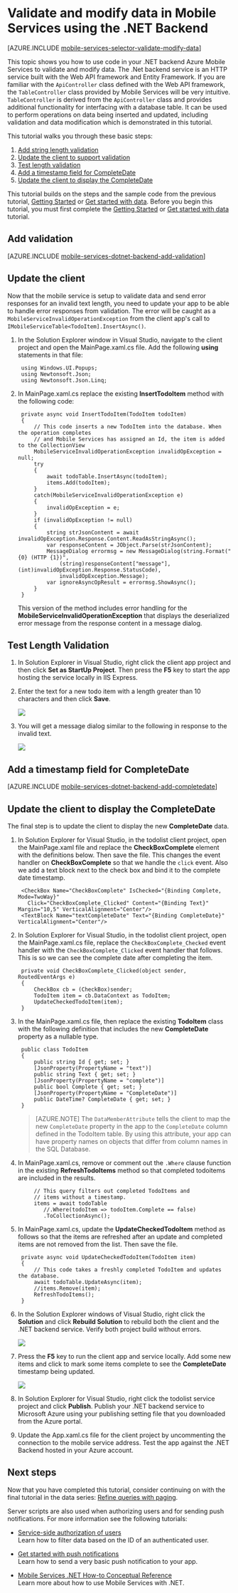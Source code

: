 <properties pageTitle="Use the .Net backend to validate and modify data (Windows Store) | Mobile Dev Center" description="Learn how to validate, modify, and augment data for your Windows Store app with .Net backend Windows Azure Mobile Services." services="mobile-services" documentationCenter="windows" authors="wesmc7777" manager="dwrede" editor=""/>

<tags ms.service="mobile-services" ms.workload="mobile" ms.tgt_pltfrm="mobile-windows-store" ms.devlang="dotnet" ms.topic="article" ms.date="09/23/2014" ms.author="wesmc"/>

# Validate and modify data in Mobile Services using the .NET Backend

[AZURE.INCLUDE [mobile-services-selector-validate-modify-data](../includes/mobile-services-selector-validate-modify-data.md)]

This topic shows you how to use code in your .NET backend Azure Mobile Services to validate and modify data. The .Net backend service is an HTTP service built with the Web API framework and Entity Framework. If you are familiar with the `ApiController` class defined with the Web API framework, the `TableController` class provided by Mobile Services will be very intuitive. `TableController` is derived from the `ApiController` class and provides additional functionality for interfacing with a database table. It can be used to perform operations on data being inserted and updated, including validation and data modification which is demonstrated in this tutorial. 

This tutorial walks you through these basic steps:

1. [Add string length validation]
2. [Update the client to support validation]
3. [Test length validation]
4. [Add a timestamp field for CompleteDate]
5. [Update the client to display the CompleteDate]

This tutorial builds on the steps and the sample code from the previous tutorial, [Getting Started] or [Get started with data]. Before you begin this tutorial, you must first complete the [Getting Started] or [Get started with data] tutorial.  

## <a name="string-length-validation"></a>Add validation

[AZURE.INCLUDE [mobile-services-dotnet-backend-add-validation](../includes/mobile-services-dotnet-backend-add-validation.md)]


## <a name="update-client-validation"></a>Update the client

Now that the mobile service is setup to validate data and send error responses for an invalid text length, you need to update your app to be able to handle error responses from validation. The error will be caught as a `MobileServiceInvalidOperationException` from the client app's call to `IMobileServiceTable<TodoItem].InsertAsync()`.

1. In the Solution Explorer window in Visual Studio, navigate to the client project and open the MainPage.xaml.cs file. Add the following **using** statements in that file:

        using Windows.UI.Popups;
        using Newtonsoft.Json;
        using Newtonsoft.Json.Linq;

2. In MainPage.xaml.cs replace the existing **InsertTodoItem** method with the following code:

        private async void InsertTodoItem(TodoItem todoItem)
        {
            // This code inserts a new TodoItem into the database. When the operation completes
            // and Mobile Services has assigned an Id, the item is added to the CollectionView
            MobileServiceInvalidOperationException invalidOpException = null;
            try
            {
                await todoTable.InsertAsync(todoItem);
                items.Add(todoItem);
            }
            catch(MobileServiceInvalidOperationException e)
            {
                invalidOpException = e;
            }
            if (invalidOpException != null)
            {
                string strJsonContent = await invalidOpException.Response.Content.ReadAsStringAsync();
                var responseContent = JObject.Parse(strJsonContent);
                MessageDialog errormsg = new MessageDialog(string.Format("{0} (HTTP {1})", 
                    (string)responseContent["message"],(int)invalidOpException.Response.StatusCode), 
                    invalidOpException.Message);
                var ignoreAsyncOpResult = errormsg.ShowAsync();
            }
        }

   	This version of the method includes error handling for the **MobileServiceInvalidOperationException** that displays the deserialized error message from the response content in a message dialog.

## <a name="test-length-validation"></a>Test Length Validation

1. In Solution Explorer in Visual Studio, right click the client app project and then click **Set as StartUp Project**. Then press the **F5** key to start the app hosting the service locally in IIS Express.

2. Enter the text for a new todo item with a length greater than 10 characters and then click **Save**.

    ![][1]

3. You will get a message dialog similar to the following in response to the invalid text.

    ![][2]

## <a name="add-timestamp"></a>Add a timestamp field for CompleteDate

[AZURE.INCLUDE [mobile-services-dotnet-backend-add-completedate](../includes/mobile-services-dotnet-backend-add-completedate.md)]




## <a name="update-client-timestamp"></a>Update the client to display the CompleteDate

The final step is to update the client to display the new **CompleteDate** data. 


1. In Solution Explorer for Visual Studio, in the todolist client project, open the MainPage.xaml file and replace the **CheckBoxComplete** element with the definitions below. Then save the file. This changes the event handler on **CheckBoxComplete** so that we handle the `click` event. Also we add a text block next to the check box and bind it to the complete date timestamp.
	      
        <CheckBox Name="CheckBoxComplete" IsChecked="{Binding Complete, Mode=TwoWay}" 
          Click="CheckBoxComplete_Clicked" Content="{Binding Text}" Margin="10,5" VerticalAlignment="Center"/>
        <TextBlock Name="textCompleteDate" Text="{Binding CompleteDate}" VerticalAlignment="Center"/>


2. In Solution Explorer for Visual Studio, in the todolist client project, open the MainPage.xaml.cs file, replace the `CheckBoxComplete_Checked` event handler with the `CheckBoxComplete_Clicked` event handler that follows. This is so we can see the complete date after completing the item.

        private void CheckBoxComplete_Clicked(object sender, RoutedEventArgs e)
        {
            CheckBox cb = (CheckBox)sender;
            TodoItem item = cb.DataContext as TodoItem;
            UpdateCheckedTodoItem(item);
        }


2. In the MainPage.xaml.cs file, then replace the existing **TodoItem** class with the following definition that includes the new **CompleteDate** property as a nullable type.

        public class TodoItem
        {
            public string Id { get; set; }
            [JsonProperty(PropertyName = "text")]
            public string Text { get; set; }
            [JsonProperty(PropertyName = "complete")]
            public bool Complete { get; set; }        
            [JsonProperty(PropertyName = "CompleteDate")]
            public DateTime? CompleteDate { get; set; }
        }
	
    >[AZURE.NOTE] The <code>DataMemberAttribute</code> tells the client to map the new <code>CompleteDate</code> property in the app to the <code>CompleteDate</code> column defined in the TodoItem table. By using this attribute, your app can have property names on objects that differ from column names in the SQL Database.
    

	


4. In MainPage.xaml.cs, remove or comment out the `.Where` clause function in the existing **RefreshTodoItems** method so that completed todoitems are included in the results.

            // This query filters out completed TodoItems and 
            // items without a timestamp. 
            items = await todoTable
               //.Where(todoItem => todoItem.Complete == false)
               .ToCollectionAsync();


5. In MainPage.xaml.cs, update the **UpdateCheckedTodoItem** method as follows so that the items are refreshed after an update and completed items are not removed from the list. Then save the file.	

        private async void UpdateCheckedTodoItem(TodoItem item)
        {
            // This code takes a freshly completed TodoItem and updates the database.
            await todoTable.UpdateAsync(item);
            //items.Remove(item);
            RefreshTodoItems();
        }


6. In the Solution Explorer windows of Visual Studio, right click the **Solution** and click **Rebuild Solution** to rebuild both the client and the .NET backend service. Verify both project build without errors.

    ![][3]
	
7. Press the **F5** key to run the client app and service locally. Add some new items and click to mark some items complete to see the **CompleteDate** timestamp being updated.

    ![][4]

8. In Solution Explorer for Visual Studio, right click the todolist service project and click **Publish**. Publish your .NET backend service to Microsoft Azure using your publishing setting file that you downloaded from the Azure portal.

9. Update the App.xaml.cs file for the client project by uncommenting the connection to the mobile service address. Test the app against the .NET Backend hosted in your Azure account.




## <a name="next-steps"> </a>Next steps

Now that you have completed this tutorial, consider continuing on with the final tutorial in the data series: [Refine queries with paging].

Server scripts are also used when authorizing users and for sending push notifications. For more information see the following tutorials:

* [Service-side authorization of users]
  <br/>Learn how to filter data based on the ID of an authenticated user.

* [Get started with push notifications] 
  <br/>Learn how to send a very basic push notification to your app.

* [Mobile Services .NET How-to Conceptual Reference]
  <br/>Learn more about how to use Mobile Services with .NET.

<!-- Anchors. -->
[Add string length validation]: #string-length-validation
[Update the client to support validation]: #update-client-validation
[Test length validation]: #test-length-validation
[Add a timestamp field for CompleteDate]: #add-timestamp
[Update the client to display the CompleteDate]: #update-client-timestamp
[Next Steps]: #next-steps

<!-- Images. -->
[1]: ./media/mobile-services-dotnet-backend-windows-store-dotnet-validate-modify-data/mobile-services-invalid-text-length.png
[2]: ./media/mobile-services-dotnet-backend-windows-store-dotnet-validate-modify-data/mobile-services-invalid-text-length-exception-dialog.png
[3]: ./media/mobile-services-dotnet-backend-windows-store-dotnet-validate-modify-data/mobile-services-rebuild-solution.png
[4]: ./media/mobile-services-dotnet-backend-windows-store-dotnet-validate-modify-data/mobile-services-final-local-app-run.png



<!-- URLs. -->
[Get started with Mobile Services]: /en-us/develop/mobile/tutorials/get-started/#create-new-service
[Service-side authorization of users]: /en-us/documentation/articles/mobile-services-dotnet-backend-windows-store-dotnet-authorize-users-in-scripts/
[Refine queries with paging]: /en-us/develop/mobile/tutorials/add-paging-to-data-dotnet
[Getting Started]: /en-us/documentation/articles/mobile-services-dotnet-backend-windows-store-dotnet-get-started/
[Get started with data]: /en-us/documentation/articles/mobile-services-dotnet-backend-windows-store-dotnet-get-started-data/
[Get started with authentication]: /en-us/documentation/articles/mobile-services-dotnet-backend-windows-store-dotnet-get-started-users/
[Get started with push notifications]: /en-us/documentation/articles/mobile-services-dotnet-backend-windows-store-dotnet-get-started-push/
[JavaScript and HTML]: /en-us/develop/mobile/tutorials/validate-modify-and-augment-data-js

[Management Portal]: https://manage.windowsazure.com/
[Azure Management Portal]: https://manage.windowsazure.com/
[Mobile Services .NET How-to Conceptual Reference]: /en-us/develop/mobile/how-to-guides/work-with-net-client-library
